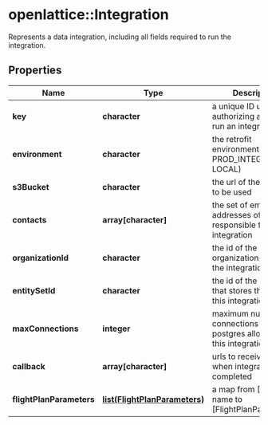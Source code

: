 # openlattice::Integration

Represents a data integration, including all fields required to run the integration.
## Properties
Name | Type | Description | Notes
------------ | ------------- | ------------- | -------------
**key** | **character** | a unique ID used for authorizing a call to run an integration | [optional] 
**environment** | **character** | the retrofit environment (e.g. PROD_INTEGRATION, LOCAL) | [optional] 
**s3Bucket** | **character** | the url of the s3bucket to be used | [optional] 
**contacts** | **array[character]** | the set of email addresses of those responsible for the integration | [optional] 
**organizationId** | **character** | the id of the organization that owns the integration | [optional] 
**entitySetId** | **character** | the id of the entity set that stores the logs for this integration | [optional] 
**maxConnections** | **integer** | maximum number of connections to postgres allowed for this integration | [optional] 
**callback** | **array[character]** | urls to receive a POST when integration has completed | [optional] 
**flightPlanParameters** | [**list(FlightPlanParameters)**](FlightPlanParameters.md) | a map from [Flight] name to [FlightPlanParameters] | [optional] 



